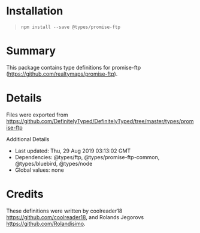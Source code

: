 # Installation
> `npm install --save @types/promise-ftp`

# Summary
This package contains type definitions for promise-ftp (https://github.com/realtymaps/promise-ftp).

# Details
Files were exported from https://github.com/DefinitelyTyped/DefinitelyTyped/tree/master/types/promise-ftp

Additional Details
 * Last updated: Thu, 29 Aug 2019 03:13:02 GMT
 * Dependencies: @types/ftp, @types/promise-ftp-common, @types/bluebird, @types/node
 * Global values: none

# Credits
These definitions were written by coolreader18 <https://github.com/coolreader18>, and Rolands Jegorovs <https://github.com/Rolandisimo>.
